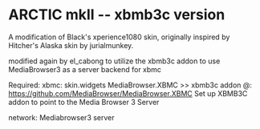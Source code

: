 ARCTIC mkII  --  xbmb3c version
===========

A modification of Black's xperience1080 skin, originally inspired by Hitcher's Alaska skin by jurialmunkey.

modified again by el_cabong to utilize the xbmb3c addon to use MediaBrowser3 as a server backend for xbmc


Required:
xbmc:
skin.widgets
MediaBrowser.XBMC >>  xbmb3c addon @:   https://github.com/MediaBrowser/MediaBrowser.XBMC
     Set up XBMB3C addon to point to the Media Browser 3 Server

network: 
Mediabrowser3 server

